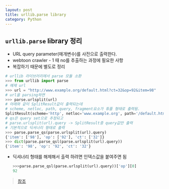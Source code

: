 ```yaml
---
layout: post
title: urllib.parse library
category: Python
---
```




## `urllib.parse` library 정리

- URL query parameter(매개변수)를 사전으로 출력한다.
- webtoon crawler - 1 때 no를 추출하는 과정에 필요한 사항
- 복잡하기 때문에 별도로 정리

```python
# urllib 라이브러리에서 parse 모듈 소환
>>> from urllib import parse
# 예제 url
>>> url = "http://www.example.org/default.html?ct=32&op=92&item=98"
# url을 parsing하면
>>> parse.urlsplit(url)
# 아래와 같이 SplitResult값이 출력되는데
# scheme, netloc, path, query, fragment요소가 튜플 형태로 출력됨.
SplitResult(scheme='http', netloc='www.example.org', path='/default.html', query='ct=32&op=92&item=98', fragment='')
# qs은 query set으로 추정되고
# parse.urlsplit(url).query -> SplitResult중 query값만 출력
# 기본적으로 딕셔너리 형태로 출력
>>> parse.parse_qs(parse.urlsplit(url).query)
{'item': ['98'], 'op': ['92'], 'ct': ['32']}
>>> dict(parse.parse_qsl(parse.urlsplit(url).query))
{'item': '98', 'op': '92', 'ct': '32'}
```

- 딕셔너리 형태를 해제해서 출력 하려면 인덱스값을 붙여주면 됨

  ```python
  >>>parse.parse_qsl(parse.urlsplit(url).query))['op'][0]
  92
  ```



> [참조](https://stackoverflow.com/questions/21584545/url-query-parameters-to-dict-python)

